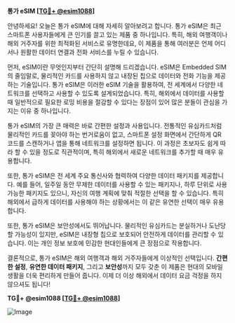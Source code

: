 **통가 eSIM [[TG💪+ @esim1088](https://t.me/s/esim1088)]**

안녕하세요! 오늘은 통가 eSIM에 대해 자세히 알아보려고 합니다. 통가 eSIM은 최근 스마트폰 사용자들에게 큰 인기를 끌고 있는 제품 중 하나입니다. 특히, 해외 여행객이나 해외 거주자를 위한 최적화된 서비스로 유명한데요, 이 제품을 통해 여러분은 언제 어디서나 원활한 데이터 연결과 전화 서비스를 누릴 수 있습니다.

먼저, eSIM이란 무엇인지부터 간단히 설명해 드리겠습니다. eSIM은 Embedded SIM의 줄임말로, 물리적인 카드를 사용하지 않고 내장된 칩으로 데이터와 전화 기능을 제공하는 기술입니다. 통가 eSIM은 이러한 eSIM 기술을 활용하여, 전 세계에서 다양한 네트워크를 선택하고 사용할 수 있도록 설계되었습니다. 특히, 해외에서 데이터를 사용할 때 일반적으로 필요한 로밍 비용을 절감할 수 있다는 장점이 있어 많은 분들이 관심을 가지는 이유 중 하나입니다.

통가 eSIM의 가장 큰 매력은 바로 간편한 설정과 사용입니다. 전통적인 유심카드처럼 물리적인 카드를 꽂아야 하는 번거로움이 없고, 스마트폰 설정 화면에서 간단하게 QR 코드를 스캔하거나 앱을 통해 네트워크를 설정하면 됩니다. 이 과정은 초보자도 쉽게 따라 할 수 있을 정도로 직관적이며, 특히 해외에서 새로운 네트워크를 추가할 때 매우 유용합니다.

또한, 통가 eSIM은 전 세계 주요 통신사와 협력하여 다양한 데이터 패키지를 제공합니다. 예를 들어, 일주일 동안 무제한 데이터를 사용할 수 있는 패키지나, 하루 단위로 사용 가능한 패키지도 있으니, 자신의 여행 계획에 맞춰 적절한 선택을 할 수 있습니다. 특히 해외에서 급하게 데이터를 사용해야 하는 상황에서는 이 같은 유연한 선택이 매우 유용합니다.

또한, 통가 eSIM은 보안성에서도 뛰어납니다. 물리적인 유심카드는 분실하거나 도난당할 가능성이 있지만, eSIM은 내장형 칩으로 보호되어 안전하게 데이터를 관리할 수 있습니다. 이는 개인 정보 보호에 민감한 현대인들에게 큰 장점으로 작용합니다.

결론적으로, 통가 eSIM은 해외 여행객과 해외 거주자들에게 이상적인 선택입니다. **간편한 설정**, **유연한 데이터 패키지**, 그리고 **보안성**까지 모두 갖춘 이 제품은 현대의 모바일 생활을 더욱 편리하게 만들어 줍니다. 이제 더 이상 해외에서 데이터 요금 걱정을 하지 않으셔도 됩니다!

**TG💪+ @esim1088 [[TG💪+ @esim1088](https://t.me/s/esim1088)]**

![Image](https://i.postimg.cc/Y0z9fWf4/image.png)